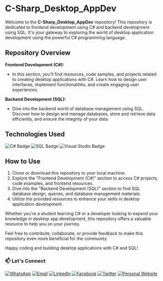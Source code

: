 # C-Sharp_Desktop_AppDev

Welcome to the **C-Sharp_Desktop_AppDev** repository! This repository is dedicated to frontend development using C# and backend development using SQL. It's your gateway to exploring the world of desktop application development using the powerful C# programming language.

## Repository Overview

**Frontend Development (C#):**
- In this section, you'll find resources, code samples, and projects related to creating desktop applications with C#. Learn how to design user interfaces, implement functionalities, and create engaging user experiences.

**Backend Development (SQL):**
- Dive into the backend world of database management using SQL. Discover how to design and manage databases, store and retrieve data efficiently, and ensure the integrity of your data.

## Technologies Used

![C# Badge](https://img.shields.io/badge/-C%23-239120?style=flat-square&logo=c-sharp&logoColor=white)
![SQL Badge](https://img.shields.io/badge/-SQL-CC2927?style=flat-square&logo=sql&logoColor=white)
![Visual Studio Badge](https://img.shields.io/badge/-Visual%20Studio-5C2D91?style=flat-square&logo=visual-studio&logoColor=white)

## How to Use

1. Clone or download this repository to your local machine.
2. Explore the "Frontend Development (C#)" section to access C# projects, code examples, and frontend resources.
3. Dive into the "Backend Development (SQL)" section to find SQL database design, queries, and database management materials.
4. Utilize the provided resources to enhance your skills in desktop application development.

Whether you're a student learning C# or a developer looking to expand your knowledge in desktop app development, this repository offers a valuable resource to help you on your journey.

Feel free to contribute, collaborate, or provide feedback to make this repository even more beneficial for the community.

Happy coding and building desktop applications with C# and SQL!

### 📫 Let's Connect

[![WhatsApp](https://img.shields.io/badge/WhatsApp-25D366?style=for-the-badge&logo=whatsapp&logoColor=white)](https://wa.me/923074315952)
[![Email](https://img.shields.io/badge/Email-D14836?style=for-the-badge&logo=gmail&logoColor=white)](mailto:asadali27232@gmail.com)
[![LinkedIn](https://img.shields.io/badge/LinkedIn-0077B5?style=for-the-badge&logo=linkedin&logoColor=white)](https://www.linkedin.com/in/asadali27232/)
[![Facebook](https://img.shields.io/badge/Facebook-1877F2?style=for-the-badge&logo=facebook&logoColor=white)](https://www.facebook.com/asadalighaffar)
[![Twitter](https://img.shields.io/badge/Twitter-1DA1F2?style=for-the-badge&logo=twitter&logoColor=white)](https://twitter.com/asadali27232)
[![Personal Website](https://img.shields.io/badge/Personal%20Website-24292e?style=for-the-badge&logo=react&logoColor=white&color=purplr)](https://asadali27232.github.io/asadali27232)

